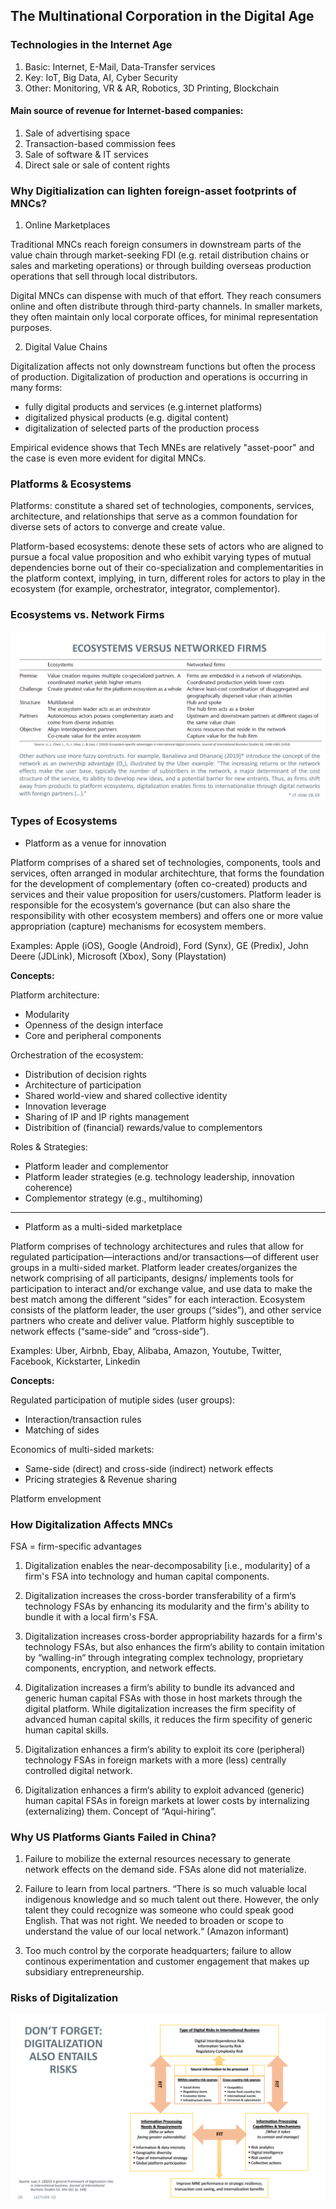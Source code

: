 ## The Multinational Corporation in the Digital Age

### Technologies in the Internet Age

1. Basic: Internet, E-Mail, Data-Transfer services
2. Key: IoT, Big Data, AI, Cyber Security
3. Other: Monitoring, VR & AR, Robotics, 3D Printing, Blockchain

#### Main source of revenue for Internet-based companies:

1. Sale of advertising space
2. Transaction-based commission fees
3. Sale of software & IT services
4. Direct sale or sale of content rights

### Why Digitialization can lighten foreign-asset footprints of MNCs?

1. Online Marketplaces

Traditional MNCs reach foreign consumers in downstream parts of the value chain through market-seeking FDI (e.g. retail distribution chains or sales and marketing operations) or through building overseas production operations that sell through local distributors.

Digital MNCs can dispense with much of that effort. They reach consumers online and often distribute through third-party channels. In smaller markets, they often maintain only local corporate offices, for minimal representation purposes.

2. Digital Value Chains

Digitalization affects not only downstream functions but often the process of production. Digitalization of production and operations is occurring in many forms:

- fully digital products and services (e.g.internet platforms)
- digitalized physical products (e.g. digital content)
- digitalization of selected parts of the production process

Empirical evidence shows that Tech MNEs are relatively "asset-poor" and the case is even more evident for digital MNCs.

### Platforms & Ecosystems

Platforms: constitute a shared set of technologies, components, services, architecture, and relationships that serve as a common foundation for diverse sets of actors to converge and create value.

Platform-based ecosystems: denote these sets of actors who are aligned to pursue a focal value proposition and who exhibit varying types of mutual dependencies borne out of their co-specialization and complementarities in the platform context, implying, in turn, different roles for actors to play in the ecosystem (for example, orchestrator, integrator, complementor).

### Ecosystems vs. Network Firms

![Ecosystem](../extra-materials/ecosystems-network.png)

### Types of Ecosystems

- Platform as a venue for innovation

Platform comprises of a shared set of technologies, components, tools and services, often arranged in modular architechture, that forms the foundation for the development of complementary (often co-created) products and services and their value proposition for users/customers. Platform leader is responsible for the ecosystem‘s governance (but can also share the responsibility with other ecosystem members) and offers one or more value appropriation (capture) mechanisms for ecosystem members.

Examples: Apple (iOS), Google (Android), Ford (Synx), GE (Predix), John Deere (JDLink), Microsoft (Xbox), Sony (Playstation)

**Concepts:**

Platform architecture:

- Modularity
- Openness of the design interface
- Core and peripheral components

Orchestration of the ecosystem:

- Distribution of decision rights
- Architecture of participation
- Shared world-view and shared collective identity
- Innovation leverage
- Sharing of IP and IP rights management
- Distribition of (financial) rewards/value to complementors

Roles & Strategies:

- Platform leader and complementor
- Platform leader strategies (e.g. technology leadership, innovation coherence)
- Complementor strategy (e.g., multihoming)

---

- Platform as a multi-sided marketplace

Platform comprises of technology architectures and rules that allow for regulated participation―interactions and/or transactions―of different user groups in a multi-sided market. Platform leader creates/organizes the network comprising of all participants, designs/ implements tools for participation to interact and/or exchange value, and use data to make the best match among the different “sides” for each interaction. Ecosystem consists of the platform leader, the user groups (“sides”), and other service partners who create and deliver value. Platform highly susceptible to network effects (“same-side” and “cross-side”).

Examples: Uber, Airbnb, Ebay, Alibaba, Amazon, Youtube, Twitter, Facebook, Kickstarter, Linkedin

**Concepts:**

Regulated participation of mutiple sides (user groups):

- Interaction/transaction rules
- Matching of sides

Economics of multi-sided markets:

- Same-side (direct) and cross-side (indirect) network effects
- Pricing strategies & Revenue sharing

Platform envelopment

### How Digitalization Affects MNCs

FSA = firm-specific advantages

1. Digitalization enables the near-decomposability [i.e., modularity] of a firm's FSA into technology and human capital components.

2. Digitalization increases the cross-border transferability of a firm‘s technology FSAs by enhancing its modularity and the firm's ability to bundle it with a local firm's FSA.

3. Digitalization increases cross-border appropriability hazards for a firm's technology FSAs, but also enhances the firm‘s ability to contain imitation by “walling-in“ through integrating complex technology, proprietary components, encryption, and network effects.

4. Digitalization increases a firm‘s ability to bundle its advanced and generic human capital FSAs with those in host markets through the digital platform. While digitalization increases the firm specifity of advanced human capital skills, it reduces the firm specifity of generic human capital skills.

5. Digitalization enhances a firm‘s ability to exploit its core (peripheral) technology FSAs in foreign markets with a more (less) centrally controlled digital network.

6. Digitalization enhances a firm‘s ability to exploit advanced (generic) human capital FSAs in foreign markets at lower costs by internalizing (externalizing) them. Concept of “Aqui-hiring”.

### Why US Platforms Giants Failed in China?

1. Failure to mobilize the external resources necessary to generate network effects on the demand side. FSAs alone did not materialize.

2. Failure to learn from local partners. “There is so much valuable local indigenous knowledge and so much talent out there. However, the only talent they could recognize was someone who could speak good English. That was not right. We needed to broaden or scope to understand the value of our local network.“ (Amazon informant)

3. Too much control by the corporate headquarters; failure to allow continous experimentation and customer engagement that makes up subsidiary entrepreneurship.

### Risks of Digitalization

![Digital Risk](../extra-materials/digital-risk.png)
